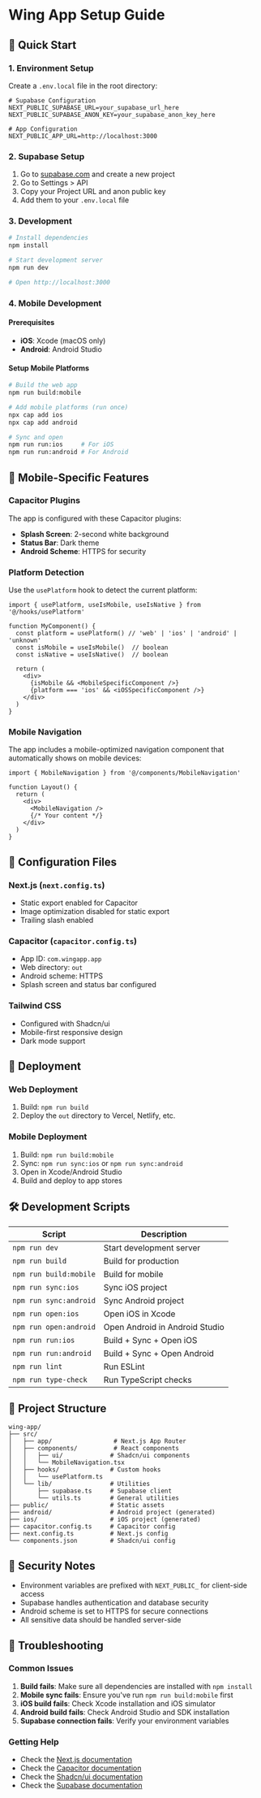 # Wing App Setup Guide

## 🚀 Quick Start

### 1. Environment Setup

Create a `.env.local` file in the root directory:

```env
# Supabase Configuration
NEXT_PUBLIC_SUPABASE_URL=your_supabase_url_here
NEXT_PUBLIC_SUPABASE_ANON_KEY=your_supabase_anon_key_here

# App Configuration
NEXT_PUBLIC_APP_URL=http://localhost:3000
```

### 2. Supabase Setup

1. Go to [supabase.com](https://supabase.com) and create a new project
2. Go to Settings > API
3. Copy your Project URL and anon public key
4. Add them to your `.env.local` file

### 3. Development

```bash
# Install dependencies
npm install

# Start development server
npm run dev

# Open http://localhost:3000
```

### 4. Mobile Development

#### Prerequisites
- **iOS**: Xcode (macOS only)
- **Android**: Android Studio

#### Setup Mobile Platforms

```bash
# Build the web app
npm run build:mobile

# Add mobile platforms (run once)
npx cap add ios
npx cap add android

# Sync and open
npm run run:ios     # For iOS
npm run run:android # For Android
```

## 📱 Mobile-Specific Features

### Capacitor Plugins

The app is configured with these Capacitor plugins:
- **Splash Screen**: 2-second white background
- **Status Bar**: Dark theme
- **Android Scheme**: HTTPS for security

### Platform Detection

Use the `usePlatform` hook to detect the current platform:

```tsx
import { usePlatform, useIsMobile, useIsNative } from '@/hooks/usePlatform'

function MyComponent() {
  const platform = usePlatform() // 'web' | 'ios' | 'android' | 'unknown'
  const isMobile = useIsMobile()  // boolean
  const isNative = useIsNative()  // boolean
  
  return (
    <div>
      {isMobile && <MobileSpecificComponent />}
      {platform === 'ios' && <iOSSpecificComponent />}
    </div>
  )
}
```

### Mobile Navigation

The app includes a mobile-optimized navigation component that automatically shows on mobile devices:

```tsx
import { MobileNavigation } from '@/components/MobileNavigation'

function Layout() {
  return (
    <div>
      <MobileNavigation />
      {/* Your content */}
    </div>
  )
}
```

## 🔧 Configuration Files

### Next.js (`next.config.ts`)
- Static export enabled for Capacitor
- Image optimization disabled for static export
- Trailing slash enabled

### Capacitor (`capacitor.config.ts`)
- App ID: `com.wingapp.app`
- Web directory: `out`
- Android scheme: HTTPS
- Splash screen and status bar configured

### Tailwind CSS
- Configured with Shadcn/ui
- Mobile-first responsive design
- Dark mode support

## 🚀 Deployment

### Web Deployment
1. Build: `npm run build`
2. Deploy the `out` directory to Vercel, Netlify, etc.

### Mobile Deployment
1. Build: `npm run build:mobile`
2. Sync: `npm run sync:ios` or `npm run sync:android`
3. Open in Xcode/Android Studio
4. Build and deploy to app stores

## 🛠️ Development Scripts

| Script | Description |
|--------|-------------|
| `npm run dev` | Start development server |
| `npm run build` | Build for production |
| `npm run build:mobile` | Build for mobile |
| `npm run sync:ios` | Sync iOS project |
| `npm run sync:android` | Sync Android project |
| `npm run open:ios` | Open iOS in Xcode |
| `npm run open:android` | Open Android in Android Studio |
| `npm run run:ios` | Build + Sync + Open iOS |
| `npm run run:android` | Build + Sync + Open Android |
| `npm run lint` | Run ESLint |
| `npm run type-check` | Run TypeScript checks |

## 📁 Project Structure

```
wing-app/
├── src/
│   ├── app/                 # Next.js App Router
│   ├── components/          # React components
│   │   ├── ui/             # Shadcn/ui components
│   │   └── MobileNavigation.tsx
│   ├── hooks/              # Custom hooks
│   │   └── usePlatform.ts
│   └── lib/                # Utilities
│       ├── supabase.ts     # Supabase client
│       └── utils.ts        # General utilities
├── public/                 # Static assets
├── android/                # Android project (generated)
├── ios/                    # iOS project (generated)
├── capacitor.config.ts     # Capacitor config
├── next.config.ts          # Next.js config
└── components.json         # Shadcn/ui config
```

## 🔐 Security Notes

- Environment variables are prefixed with `NEXT_PUBLIC_` for client-side access
- Supabase handles authentication and database security
- Android scheme is set to HTTPS for secure connections
- All sensitive data should be handled server-side

## 🐛 Troubleshooting

### Common Issues

1. **Build fails**: Make sure all dependencies are installed with `npm install`
2. **Mobile sync fails**: Ensure you've run `npm run build:mobile` first
3. **iOS build fails**: Check Xcode installation and iOS simulator
4. **Android build fails**: Check Android Studio and SDK installation
5. **Supabase connection fails**: Verify your environment variables

### Getting Help

- Check the [Next.js documentation](https://nextjs.org/docs)
- Check the [Capacitor documentation](https://capacitorjs.com/docs)
- Check the [Shadcn/ui documentation](https://ui.shadcn.com)
- Check the [Supabase documentation](https://supabase.com/docs)
